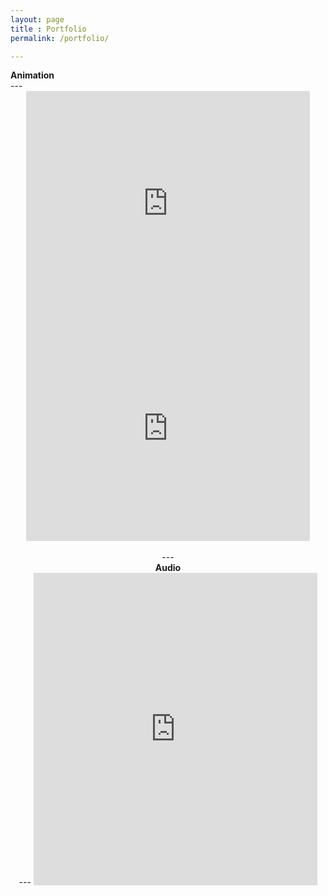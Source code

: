```yaml
---
layout: page
title : Portfolio
permalink: /portfolio/

---
```

<div class="manual-post">
  <div class="manual manual-title">
  <strong>Animation</strong>
  </div>
</div>
---

<div style="text-align:center;">
<iframe src="https://player.vimeo.com/video/187553790?color=FFFFFF" width="90%" height="360" frameborder="0" webkitallowfullscreen mozallowfullscreen allowfullscreen></iframe>


<iframe src="https://player.vimeo.com/video/176871065?color=FFFFFF" width="90%" height="360" frameborder="0" webkitallowfullscreen mozallowfullscreen allowfullscreen></iframe>
<br></br>
---
<div class="manual-post">
  <div class="manual manual-title">
  <strong>Audio</strong>
  </div>
</div>
---

<iframe src="https://open.spotify.com/embed/artist/4iEVjkNpBDALAP7btESYtQ" width="90%" height="500" frameborder="0" allowtransparency="true"></iframe>


</div>
